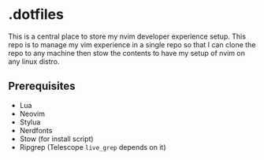 # .dotfiles
This is a central place to store my nvim developer experience setup.
This repo is to manage my vim experience in a single repo so that I can clone the repo to any machine then stow the contents to have my setup of nvim on any linux distro.

## Prerequisites
- Lua
- Neovim
- Stylua
- Nerdfonts
- Stow (for install script)
- Ripgrep (Telescope `live_grep` depends on it)


